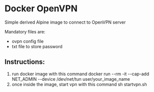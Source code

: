 # Docker OpenVPN
Simple derived Alpine image to connect to OpenVPN server

Mandatory files are:
* ovpn config file
* txt file to store password

## Instructions:
1. run docker image with this command
docker run --rm -it --cap-add NET_ADMIN --device /dev/net/tun user/your_image_name
2. once inside the image, start vpn with this command
sh startvpn.sh
